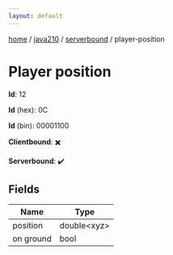 ```yaml
---
layout: default
---
```


[home](/)  /  [java210](/protocol/java210)  /  [serverbound](/protocol/java210/serverbound)  /  player-position

# Player position

**Id**: 12

**Id** (hex): 0C

**Id** (bin): 00001100

**Clientbound**: ✖️

**Serverbound**: ✔️

## Fields

Name | Type
---|---
position | double&lt;xyz&gt;
on ground | bool
